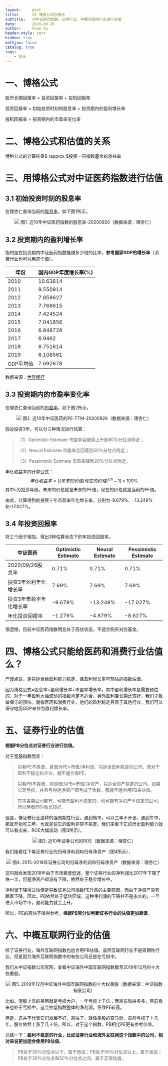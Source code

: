 ```yaml
---
layout:     post
title:      23 博格公式估值法 
subtitle:   对中证医药指数、证券行业、中概互联网行业进行估值
date:       2020-09-26
author:     Chao Xu
header-style: text
hidden: true 
mathjax: false
catalog: true
tags:
    - 基金
---
```


# 一、博格公式

股市长期回报率 = 投资回报率 + 投机回报率

投资回报率 = 初始投资时刻的股息率 + 投资期内的盈利增长率

投机回报率 = 投资期内的市盈率变化率

# 二、博格公式和估值的关系

博格公式的计算结果$ \approx $投资一只指数基金的收益率

# 三、用博格公式对中证医药指数进行估值

## 3.1 初始投资时刻的股息率

在理杏仁查询当前的[股息率](https://www.lixinger.com/analytics/index/sh/000933/933/detail/value?granularity=y10&y-axis-left-metrics-name=dyr&metrics-type=mcw)，如下图1所示。

<p align="center">
  <img src="https://i.loli.net/2020/09/26/MQiDltURX92EKjx.png">
图1. 近10年中证医药指数的股息率-20200926（数据来源：理杏仁）
</p>

## 3.2 投资期内的盈利增长率

指的是在投资期内中证医药指数能赚多少钱的比率，**参考国家GDP的增长率**（消费行业也可以用这个值）。

| 年份      | 国内GDP年度增长率(%) |
| --------- | -------------------- |
| 2010      | 10.63614             |
| 2011      | 9.550914             |
| 2012      | 7.859627             |
| 2013      | 7.768615             |
| 2014      | 7.424524             |
| 2015      | 7.041856             |
| 2016      | 6.848728             |
| 2017      | 6.9462               |
| 2018      | 6.751614             |
| 2019      | 6.108561             |
| GDP平均值 | 7.692678             |

数据来源：[世界银行](https://data.worldbank.org/indicator/NY.GDP.MKTP.KD.ZG?end=2019&locations=CN&start=2009&view=chart)

## 3.3 投资期内的市盈率变化率

在理杏仁查询当前的[市盈率](https://www.lixinger.com/analytics/index/sh/000933/933/detail/value?granularity=y10&y-axis-left-metrics-name=pe_ttm&metrics-type=mcw)，如下图2所示。

<p align="center">
  <img src="https://i.loli.net/2020/09/26/wRb7etaJy51io8V.png">
图2. 近10年中证医药的PE-TTM-20200926（数据来源：理杏仁）
</p>

假设投资3年，可以分三种情况进行估算：

> （1）Optimistic Estimate 市盈率会继续上升到80%分位点附近；
>
> （2）Neural Estimate 市盈率会回落到50%分位点附近；
>
> （3）Pessimistic Estimate 市盈率降到20%分位点附近。

年化收益率的计算公式：
$$
年化收益率 = [{(未来的价格/现在的价格)^{1/n}} - 1] \times 100\% 
$$
其中$n$为投资年限，未来的价格就是未来的PE值，现在的价格就是当前的PE值。

由此，计算得到的投资三年市盈率年化增长率，分别为-9.679%、-13.249%和-17.027%。

## 3.4 年投资回报率

将三个因子相加，得出3种估算状态下的年投资回报率。

| 中证医药                | Optimistic Estimate | Neural Estimate | Pessimistic Estimate |
| ----------------------- | ------------------- | --------------- | -------------------- |
| 2020/09/26股息率        | 0.71%               | 0.71%           | 0.71%                |
| 投资3年盈利年化增长率   | 7.69%               | 7.69%           | 7.69%                |
| 投资3年市盈率年化增长率 | -9.679%             | -13.249%        | -17.027%             |
| 年化投资回报率          | -1.279%             | -4.879%         | -8.627%              |

很遗憾，目前中证医药指数明显处于高估状态，不适合购买对应基金。

# 四、博格公式只能给医药和消费行业估值么？

严谨点说，是只适合给盈利能力稳定、且盈利增长率可预估的指数估值。

因为博格公式=股息率+盈利增长率+市盈率增长率，其中盈利增长率是需要预估的，对于一年盈利大幅波动的指数肯定不适合，另外盈利要长期比较好，我们才敢做保守的预估。就像医药和消费行业，他们的盈利稳定且高于其他行业，我们可以保守地用GDP来作为盈利增长率。

# 五、证券行业的估值

**根据PB分位点对证券行业进行估值。**

对于宽基指数而言：

> 只看PE不靠谱，是因为PE=市值/净利润，只适合盈利稳定的公司，而对于盈利不稳定的企业，就不适合看PE。
>
> 只看PB不靠谱，则是因为PB=市值/净资产，只适合资产稳定的公司。如果公司亏损，并且亏得连净资产都亏成了负数，那就不适合用PB来估值。
>
> 其中各类公司都有，可能有盈利不稳定的，也可能有净资产不稳定的公司，所以两者同时看比较好。

但是，像证券行业这种的强周期性行业，遇到熊市，可以三年不开张，遇到牛市，那就开张吃三年，也就是说它的盈利非常不稳定。我们来看下它的历史盈利能力就可以看出来，ROE大幅波动（图3所示）。

<p align="center">
  <img src="https://i.loli.net/2020/09/26/duDtAoFxTB1JlVI.png">
图3. 近10年证券公司的ROE（数据来源：理杏仁）
</p>

我们接着往下看证券行业的归母净利润和归母净资产（图4所示），

<p align="center">
  <img src="https://i.loli.net/2020/09/26/dF9ghQIGbmiP1kV.png">
图4. 2015-2018年证券公司的归母净利润和归母净资产（数据来源：理杏仁）
</p>

这时就会发现2018年由于市场极度低迷，整个证券行业的净利润比2017年下降了快一半，但是净资产却没有下降，依然处于稳步增长中。

净利润下降得过快便是导致证券公司指数PE升高的主要原因，而由于净资产没有跟着下降，因此，PB依然处于低估区域。这种净利润的下降并不是永久的，一旦进入市场牛市，盈利能力就会上升。

所以，PE的高估不值得参考，**根据PB百分位判断证券行业的估值更加靠谱**。

# 六、中概互联网行业的估值

除了证券行业，海外互联网指数也适合用PB估值。虽然互联网行业不是周期性行业，但是因为海外互联网指数中的有些公司还是在亏损中。

我们从中证指数公司官网，查看中证海外中国互联网指数截至2019年12月的十大权重股。

<p align="center">
  <img src="https://i.loli.net/2020/09/26/fV7KYCeciGugROh.png">
图5. 2019年12月中证海外中国互联网指数的十大权重股（数据来源：中证指数有限公司）
</p>

比如，港股上市的美团就是亏损大户，一年亏损上千亿；而京东和拼多多，目前看来也处于亏损中，这会拉低指数整体的净利润，导致PE较高。

但是，这并不代表它们发展不好，高估了。就像美股的亚马逊，虽然亏损了十几年，股价依然上涨了几十倍。所以，对于这个指数，PB相比PE更有参考价值。

总结一下：**盈利不稳定的行业，比如证券行业和海外互联网这个指数中的公司，相对来说更加适合使用PB估值**。

> PB处于30%分位点以下，属于低估；PB处于50%分位点以上，属于高估；PB处于30%分位点和50%分位点之间，属于正常估值。

